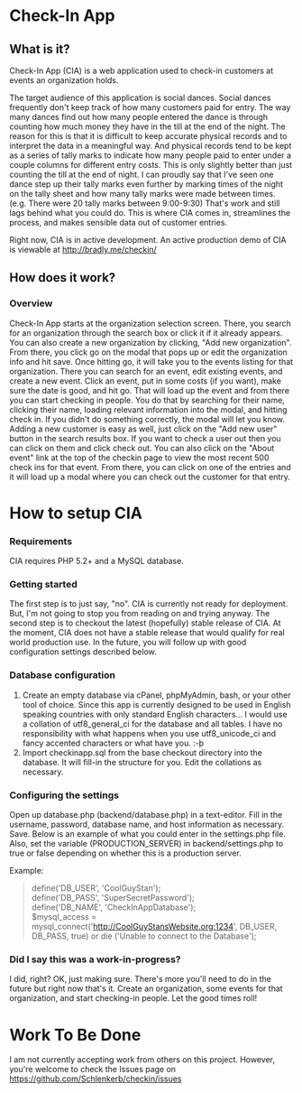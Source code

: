 # Check-In App

## What is it?

Check-In App (CIA) is a web application used to check-in customers at events an organization holds.  

The target audience of this application is social dances. Social dances frequently don't keep track of how many customers paid for entry. The way many dances find out how many people entered the dance is through counting how much money they have in the till at the end of the night. The reason for this is that it is difficult to keep accurate physical records and to interpret the data in a meaningful way. And physical records tend to be kept as a series of tally marks to indicate how many people paid to enter under a couple columns for different entry costs. This is only slightly better than just counting the till at the end of night. I can proudly say that I've seen one dance step up their tally marks even further by marking times of the night on the tally sheet and how many tally marks were made between times. (e.g. There were 20 tally marks between 9:00-9:30) That's work and still lags behind what you could do. This is where CIA comes in, streamlines the process, and makes sensible data out of customer entries.  

Right now, CIA is in active development. An active production demo of CIA is viewable at http://bradly.me/checkin/

## How does it work?

### Overview

Check-In App starts at the organization selection screen. There, you search for an organization through the search box or click it if it already appears. You can also create a new organization by clicking, "Add new organization". From there, you click go on the modal that pops up or edit the organization info and hit save. Once hitting go, it will take you to the events listing for that organization. There you can search for an event, edit existing events, and create a new event. Click an event, put in some costs (if you want), make sure the date is good, and hit go. That will load up the event and from there you can start checking in people. You do that by searching for their name, clicking their name, loading relevant information into the modal, and hitting check in. If you didn't do something correctly, the modal will let you know. Adding a new customer is easy as well, just click on the "Add new user" button in the search results box. If you want to check a user out then you can click on them and click check out. You can also click on the "About event" link at the top of the checkin page to view the most recent 500 check ins for that event. From there, you can click on one of the entries and it will load up a modal where you can check out the customer for that entry.

# How to setup CIA

### Requirements

CIA requires PHP 5.2+ and a MySQL database.

### Getting started

The first step is to just say, "no". CIA is currently not ready for deployment. But, I'm not going to stop you from reading on and trying anyway. The second step is to checkout the latest (hopefully) stable release of CIA. At the moment, CIA does not have a stable release that would qualify for real world production use. In the future, you will follow up with good configuration settings described below.

### Database configuration

1. Create an empty database via cPanel, phpMyAdmin, bash, or your other tool of choice. Since this app is currently designed to be used in English speaking countries with only standard English characters... I would use a collation of utf8\_general\_ci for the database and all tables. I have no responsibility with what happens when you use utf8\_unicode\_ci and fancy accented characters or what have you. :-þ
1. Import checkinapp.sql from the base checkout directory into the database. It will fill-in the structure for you. Edit the collations as necessary.

### Configuring the settings

Open up database.php (backend/database.php) in a text-editor. Fill in the username, password, database name, and host information as necessary. Save. Below is an example of what you could enter in the settings.php file. Also, set the variable (PRODUCTION_SERVER) in backend/settings.php to true or false depending on whether this is a production server.  

Example:
> define('DB\_USER', 'CoolGuyStan');  
> define('DB\_PASS', 'SuperSecretPassword');  
> define('DB\_NAME', 'CheckInAppDatabase');  
> $mysql\_access = mysql\_connect('http://CoolGuyStansWebsite.org:1234', DB\_USER, DB\_PASS, true) or die ('Unable to connect to the Database');  

### Did I say this was a work-in-progress?

I did, right? OK, just making sure. There's more you'll need to do in the future but right now that's it. Create an organization, some events for that organization, and start checking-in people. Let the good times roll!  

# Work To Be Done

I am not currently accepting work from others on this project. However, you're welcome to check the Issues page on https://github.com/Schlenkerb/checkin/issues 

